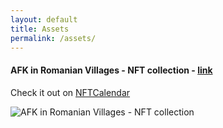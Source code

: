 ```yaml
---
layout: default
title: Assets
permalink: /assets/
---
```


#### AFK in Romanian Villages -  NFT collection - [link](https://opensea.io/collection/afk-in-romanian-villages)
Check it out on [NFTCalendar](https://nftcalendar.io/event/become-an-afkologist/)
<div class="col-sm-12 text-center mb-3 mt-3">
        <img src="{{ site.url }}/assets/images/nft-crypto/nft01.png" class="img-fluid img-thumbnail" alt="AFK in Romanian Villages -  NFT collection" />
</div>

